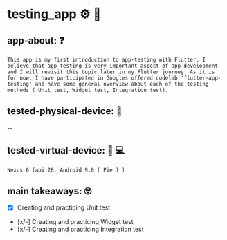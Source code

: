 # testing_app ⚙️ 📲

## app-about: ❓

    This app is my first introduction to app-testing with Flutter. I believe that app-testing is very important aspect of app-development and I will revisit this topic later in my Flutter journey. As it is for now, I have participated in Googles offered codelab 'flutter-app-testing' and have some general overview about each of the testing methods ( Unit test, Widget test, Integration test).

## tested-physical-device: 📲

--

## tested-virtual-device: 📲 💻

    Nexus 6 (api 28, Android 9.0 ( Pie ) )

## main takeaways: 🤓

- [x] Creating and practicing Unit test
- [x/-] Creating and practicing Widget test
- [x/-] Creating and practicing Integration test
